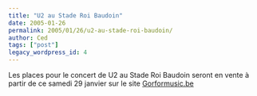 ```yaml
---
title: "U2 au Stade Roi Baudoin"
date: 2005-01-26
permalink: 2005/01/26/u2-au-stade-roi-baudoin/
author: Ced
tags: ["post"]
legacy_wordpress_id: 4
---
```


Les places pour le concert de U2 au Stade Roi Baudoin seront en vente à partir de ce samedi 29 janvier sur le site <a href="http://www.goformusic.be" hreflang="fr">Gorformusic.be</a>

<img src="https://64k.be/wp-content/uploads/2006/vertigotour.png" alt="" />

<!-- excerpt -->

